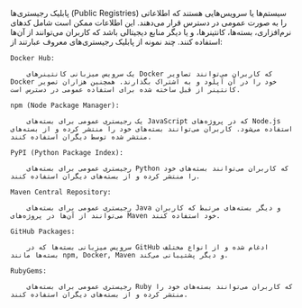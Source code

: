 پابلیک رجیستری‌ها (Public Registries) سیستم‌ها یا سرویس‌هایی هستند که اطلاعاتی را به صورت عمومی در دسترس قرار می‌دهند. این اطلاعات ممکن است شامل کدهای نرم‌افزاری، بسته‌ها، کانتینرها، و یا دیگر منابع دیجیتالی باشد که کاربران می‌توانند از آن‌ها استفاده کنند. چند نمونه از پابلیک رجیستری‌های معروف عبارتند از:



    Docker Hub:
    
        یک سرویس میزبانی کانتینرهای Docker که کاربران می‌توانند تصاویر Docker خود را در آن آپلود و به اشتراک بگذارند. همچنین هزاران تصویر کانتینر از قبل ساخته شده برای استفاده عمومی در دسترس است.

    npm (Node Package Manager):
    
        یک رجیستری عمومی برای بسته‌های JavaScript که در پروژه‌های Node.js استفاده می‌شود. کاربران می‌توانند بسته‌های خود را منتشر کرده و از بسته‌های منتشر شده توسط دیگران استفاده کنند.

    PyPI (Python Package Index):
    
        رجیستری عمومی برای بسته‌های Python که کاربران می‌توانند بسته‌های خود را منتشر کرده و از بسته‌های دیگران استفاده کنند.

    Maven Central Repository:
    
        رجیستری عمومی برای بسته‌های Java و دیگر بسته‌های مرتبط که کاربران می‌توانند از آن‌ها در پروژه‌های Maven خود استفاده کنند.

    GitHub Packages:
    
        سرویس میزبانی بسته‌ها که در GitHub ادغام شده و از انواع مختلف بسته‌ها مانند npm, Docker, Maven و دیگر پشتیبانی می‌کند.

    RubyGems:
    
        رجیستری عمومی برای بسته‌های Ruby که کاربران می‌توانند بسته‌های خود را منتشر کرده و از بسته‌های دیگران استفاده کنند.

      
